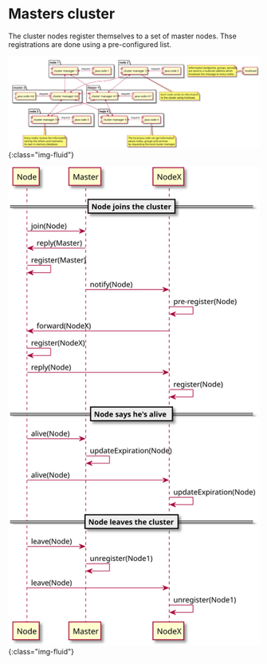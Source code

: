 Masters cluster
===============
 
The cluster nodes register themselves to a set of master nodes. Thse registrations are done using a pre-configured list.

![Masters cluster](images/masters-cluster.svg){:class="img-fluid"}

![Masters sequence](images/masters-sequence.svg){:class="img-fluid"}
